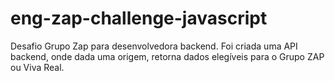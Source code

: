 # eng-zap-challenge-javascript
Desafio Grupo Zap para desenvolvedora backend. Foi criada uma API backend, onde dada uma origem, retorna dados elegíveis para o Grupo ZAP ou Viva Real.
